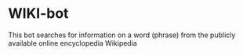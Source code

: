 # WIKI-bot
This bot searches for information on a word (phrase) from the publicly available online encyclopedia Wikipedia
